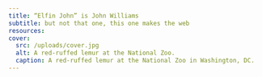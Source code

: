 ```yaml
---
title: “Elfin John” is John Williams
subtitle: but not that one, this one makes the web
resources:
cover:
  src: /uploads/cover.jpg
  alt: A red-ruffed lemur at the National Zoo.
  caption: A red-ruffed lemur at the National Zoo in Washington, DC.
---
```


<script async src="https://cse.google.com/cse.js?cx=000632248523281113208:n2xho2c-p68"></script>
<div class="gcse-search"></div>